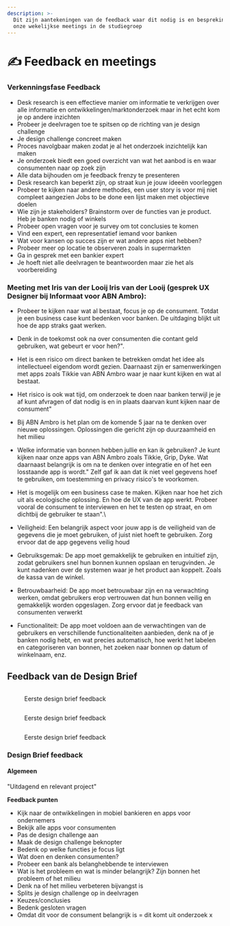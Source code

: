 ```yaml
---
description: >-
  Dit zijn aantekeningen van de feedback waar dit nodig is en besprekingen van
  onze wekelijkse meetings in de studiegroep
---
```


# ✍ Feedback en meetings

### **Verkenningsfase Feedback**&#x20;

* Desk research is een effectieve manier om informatie te verkrijgen over alle informatie en ontwikkelingen/marktonderzoek maar in het echt kom je op andere inzichten
* Probeer je deelvragen toe te spitsen op de richting van je design challenge
* Je design challenge concreet maken&#x20;
* Proces navolgbaar maken zodat je al het onderzoek inzichtelijk kan maken
* Je onderzoek biedt een goed overzicht van wat het aanbod is en waar consumenten naar op zoek zijn
* Alle data bijhouden om je feedback frenzy te presenteren
* Desk research kan beperkt zijn, op straat kun je jouw ideeën voorleggen
* Probeer te kijken naar andere methodes, een user story is voor mij niet compleet aangezien Jobs to be done een lijst maken met objectieve doelen
* Wie zijn je stakeholders? Brainstorm over de functies van je product. Heb je banken nodig of winkels
* Probeer open vragen voor je survey om tot conclusies te komen
* Vind een expert, een representatief iemand voor banken
* Wat voor kansen op succes zijn er wat andere apps niet hebben?
* Probeer meer op locatie te observeren zoals in supermarkten
* Ga in gesprek met een bankier expert&#x20;
* Je hoeft niet alle deelvragen te beantwoorden maar zie het als voorbereiding

### **Meeting met Iris van der Looij**  **Iris van der Looij (gesprek UX Designer bij Informaat voor ABN Ambro):**

* Probeer te kijken naar wat al bestaat, focus je op de consument. Totdat je een business case kunt bedenken voor banken. De uitdaging blijkt uit hoe de app straks gaat werken.&#x20;
* Denk in de toekomst ook na over consumenten die contant geld gebruiken, wat gebeurt er voor hen?".
* Het is een risico om direct banken te betrekken omdat het idee als intellectueel eigendom wordt gezien. Daarnaast zijn er samenwerkingen met apps zoals Tikkie van ABN Ambro waar je naar kunt kijken en wat al bestaat. &#x20;
* Het risico is ook wat tijd, om onderzoek te doen naar banken terwijl je je af kunt afvragen of dat nodig is en in plaats daarvan kunt kijken naar de consument"
* Bij ABN Ambro is het plan om de komende 5 jaar na te denken over nieuwe oplossingen. Oplossingen die gericht zijn op duurzaamheid en het milieu
* Welke informatie van bonnen hebben jullie en kan ik gebruiken? Je kunt kijken naar onze apps van ABN Ambro zoals Tikkie, Grip, Dyke. Wat daarnaast belangrijk is om na te denken over integratie en of het een losstaande app is wordt." Zelf gaf ik aan dat ik niet veel gegevens hoef te gebruiken, om toestemming en privacy risico's te voorkomen.
* Het is mogelijk om een business case te maken. Kijken naar hoe het zich uit als ecologische oplossing. En hoe de UX van de app werkt. Probeer vooral de consument te interviewen en het te testen op straat, en om dichtbij de gebruiker te staan".\

* Veiligheid: Een belangrijk aspect voor jouw app is de veiligheid van de gegevens die je moet gebruiken, of juist niet hoeft te gebruiken. Zorg ervoor dat de app gegevens veilig houd
* Gebruiksgemak: De app moet gemakkelijk te gebruiken en intuïtief zijn, zodat gebruikers snel hun bonnen kunnen opslaan en terugvinden. Je kunt nadenken over de systemen waar je het product aan koppelt. Zoals de kassa van de winkel.&#x20;
* Betrouwbaarheid: De app moet betrouwbaar zijn en na verwachting werken, omdat gebruikers erop vertrouwen dat hun bonnen veilig en gemakkelijk worden opgeslagen. Zorg ervoor dat je feedback van consumenten verwerkt
* Functionaliteit: De app moet voldoen aan de verwachtingen van de gebruikers en verschillende functionaliteiten aanbieden, denk na of je banken nodig hebt, en wat precies automatisch, hoe werkt het labelen en categoriseren van bonnen, het zoeken naar bonnen op datum of winkelnaam, enz.

## **Feedback van de Design Brief**

<figure><img src="../.gitbook/assets/Scherm­afbeelding 2023-03-24 om 15.48.15.png" alt=""><figcaption><p>Eerste design brief feedback</p></figcaption></figure>

<figure><img src="../.gitbook/assets/Scherm­afbeelding 2023-03-24 om 15.48.26.png" alt=""><figcaption><p>Eerste design brief feedback</p></figcaption></figure>

<figure><img src="../.gitbook/assets/Scherm­afbeelding 2023-03-24 om 15.49.06.png" alt=""><figcaption><p>Eerste design brief feedback</p></figcaption></figure>

### Design Brief feedback&#x20;

#### Algemeen&#x20;

"Uitdagend en relevant project"

**Feedback punten**

* Kijk naar de ontwikkelingen in mobiel bankieren en apps voor ondernemers
* Bekijk alle apps voor consumenten
* Pas de design challenge aan
* Maak de design challenge beknopter
* Bedenk op welke functies je focus ligt
* Wat doen en denken consumenten?
* Probeer een bank als belanghebbende te interviewen
* Wat is het probleem en wat is minder belangrijk? Zijn bonnen het probleem of het milieu
* Denk na of het milieu verbeteren bijvangst is
* Splits je design challenge op in deelvragen&#x20;
* Keuzes/conclusies
* Bedenk gesloten vragen
*   Omdat dit voor de consument belangrijk is =  dit komt uit onderzoek x

